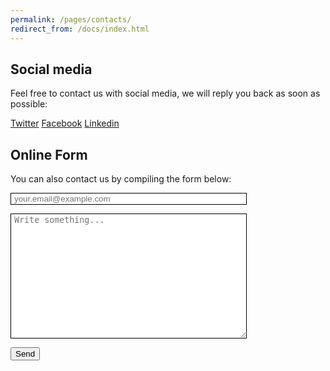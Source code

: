 ```yaml
---
permalink: /pages/contacts/
redirect_from: /docs/index.html
---
```


## Social media
Feel free to contact us with social media, we will reply you back as soon as possible:  
<p>
    <a class="btn btn-primary" href="https://twitter.com/ASALIcode" role="button"><i class="fa fa-twitter" aria-hidden="true"></i> Twitter</a>  
    <a class="btn btn-primary" href="https://www.facebook.com/ASALIcode/" role="button"><i class="fa fa-facebook" aria-hidden="true"></i> Facebook</a>  
    <a class="btn btn-primary" href="https://www.linkedin.com/company/asalicode" role="button"><i class="fa fa-linkedin" aria-hidden="true"></i> Linkedin</a>
</p>

## Online Form
You can also contact us by compiling the form below:
<form action="https://formspree.io/f/mdopzvpj" method="POST">
  <p>
    <input type="text" style="width:75%; border:thin; border-style:solid; padding-left:1%" placeholder="your.email@example.com" name="_replyto">
  </p>
  <p>
    <textarea placeholder="Write something..." style="height:200px; width:75%; border:thin; border-style:solid; padding-left:1%" name="message"></textarea>
  </p>
  <p>
  <button class="btn btn-primary" type="submit">Send</button>
  </p>
</form>